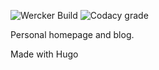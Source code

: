 ![Wercker Build](https://img.shields.io/wercker/build/melvincornelissen/mlvn.io.svg) ![Codacy grade](https://img.shields.io/codacy/grade/ecfce9e50d3d4fa6a602cdd3f5f5eeac.svg)

Personal homepage and blog.

Made with Hugo
